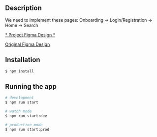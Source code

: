 ## Description

<p>We need to implement these pages: Onboarding -> Login/Registration -> Home -> Search</p>
<p><a href="https://www.figma.com/file/jYwmErWh1acYnjay2HTkEA/Untitled?type=design&node-id=0-1&mode=design&t=pAaOoRukOygfHhKa-0">* Project Figma Design *</a></p>
<p><a href="https://www.figma.com/file/ku0eN6V3Qga0p9rmboXPcC/shoe-exercise?type=design&node-id=0-1&mode=design&t=gZyrB87C1PAs6rJw-0">Original Figma Design</a></p>

## Installation

```bash
$ npm install
```

## Running the app

```bash
# development
$ npm run start

# watch mode
$ npm run start:dev

# production mode
$ npm run start:prod
```
